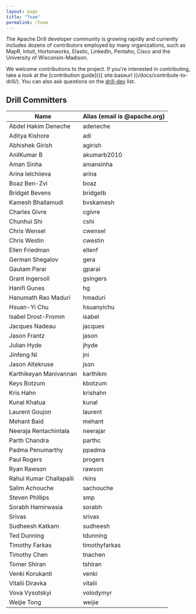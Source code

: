```yaml
---
layout: page
title: "Team"
permalink: /team
---
```

The Apache Drill developer community is growing rapidly and currently includes dozens of contributors employed by many organizations, such as MapR, Intuit, Hortonworks, Elastic, LinkedIn, Pentaho, Cisco and the University of Wisconsin-Madison.

We welcome contributions to the project. If you're interested in contributing, take a look at the [contribution guide]({{ site.baseurl }}/docs/contribute-to-drill/). You can also ask questions on the [drill-dev](mailto:dev@drill.apache.org) list.

## Drill Committers

| **Name**                    | **Alias (email is <alias>@apache.org)** |
|-------------------------|-------------------------------------|
| Abdel Hakim Deneche     | adeneche                            |
| Aditya Kishore          | adi                                 |
| Abhishek Girish         | agirish                             |
| AnilKumar B             | akumarb2010                         |
| Aman Sinha              | amansinha                           |
| Arina Ielchiieva        | arina                               |
| Boaz Ben-Zvi            | boaz                                |
| Bridget Bevens          | bridgetb                            |
| Kamesh Bhallamudi       | bvskamesh                           |
| Charles Givre           | cgivre                              |
| Chunhui Shi             | cshi                                |
| Chris Wensel            | cwensel                             |
| Chris Westin            | cwestin                             |
| Ellen Friedman          | ellenf                              |
| German Shegalov         | gera                                |
| Gautam Parai            | gparai                              |
| Grant Ingersoll         | gsingers                            |
| Hanifi Gunes            | hg                                  |
| Hanumath Rao Maduri     | hmaduri                             |
| Hsuan-Yi Chu            | hsuanyichu                          |
| Isabel Drost-Fromm      | isabel                              |
| Jacques Nadeau          | jacques                             |
| Jason Frantz            | jason                               |
| Julian Hyde             | jhyde                               |
| Jinfeng Ni              | jni                                 |
| Jason Altekruse         | json                                |
| Karthikeyan Manivannan  | karthikm                            |
| Keys Botzum             | kbotzum                             |
| Kris Hahn               | krishahn                            |
| Kunal Khatua            | kunal                               |
| Laurent Goujon          | laurent                             |
| Mehant Baid             | mehant                              |
| Neeraja Rentachintala   | neerajar                            |
| Parth Chandra           | parthc                              |
| Padma Penumarthy        | ppadma                              |
| Paul Rogers             | progers                             |
| Ryan Rawson             | rawson                              |
| Rahul Kumar Challapalli | rkins                               |
| Salim Achouche          | sachouche                           |
| Steven Phillips         | smp                                 |
| Sorabh Hamirwasia       | sorabh                              |
| Srivas                  | srivas                              |
| Sudheesh Katkam         | sudheesh                            |
| Ted Dunning             | tdunning                            |
| Timothy Farkas          | timothyfarkas                       |
| Timothy Chen            | tnachen                             |
| Tomer Shiran            | tshiran                             |
| Venki Korukanti         | venki                               |
| Vitalii Diravka         | vitalii                             |
| Vova Vysotskyi          | volodymyr                           |
| Weijie Tong             | weijie                              |
